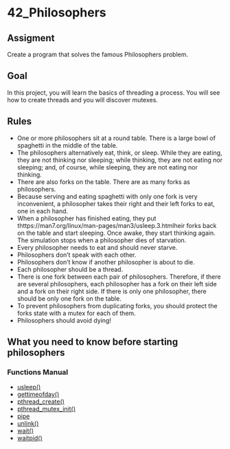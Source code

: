 # 42_Philosophers

## Assigment

Create a program that solves the famous Philosophers problem. 

## Goal

In this project, you will learn the basics of threading a process. You will see how to create threads and you will discover mutexes.

## Rules

  - One or more philosophers sit at a round table. There is a large bowl of spaghetti in the middle of the table.
  - The philosophers alternatively eat, think, or sleep. While they are eating, they are not thinking nor sleeping; while thinking, they are not eating nor sleeping; and, of course, while sleeping, they are not eating nor thinking.
  - There are also forks on the table. There are as many forks as philosophers.
  - Because serving and eating spaghetti with only one fork is very inconvenient, a philosopher takes their right and their left forks to eat, one in each hand.
  - When a philosopher has finished eating, they put thttps://man7.org/linux/man-pages/man3/usleep.3.htmlheir forks back on the table and start sleeping. Once awake, they start thinking again. The simulation stops when a philosopher dies of starvation.
  - Every philosopher needs to eat and should never starve.
  - Philosophers don’t speak with each other.
  - Philosophers don’t know if another philosopher is about to die.
  - Each philosopher should be a thread.
  - There is one fork between each pair of philosophers. Therefore, if there are several philosophers, each philosopher has a fork on their left side and a fork on their right side. If there is only one philosopher, there should be only one fork on the table.
  - To prevent philosophers from duplicating forks, you should protect the forks state with a mutex for each of them.
  - Philosophers should avoid dying!
  
## What you need to know before starting philosophers

### Functions Manual

  - <a href="https://man7.org/linux/man-pages/man3/usleep.3.html">usleep()</a> 
  - <a href="https://man7.org/linux/man-pages/man3/gettimeofday.3.html">gettimeofday()</a> 
  - <a href="https://man7.org/linux/man-pages/man3/pthread_create.3p.html">pthread_create()</a>
  - <a href="https://man7.org/linux/man-pages/man3/pthread_mutex_init.3p.html">pthread_mutex_init()</a> 
  - <a href="https://man7.org/linux/man-pages/man2/pipe.2.html">pipe</a> 
  - <a href="https://man7.org/linux/man-pages/man2/unlink.2.html">unlink()</a> 
  - <a href="https://man7.org/linux/man-pages/man2/wait.2.html">wait()</a>
  - <a href="https://man7.org/linux/man-pages/man2/waitpid.2.html">waitpid()</a> 
